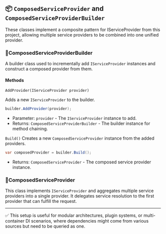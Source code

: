## 📦 `ComposedServiceProvider` and `ComposedServiceProviderBuilder`

These classes implement a composite pattern for IServiceProvider from this project, allowing multiple service providers to be combined into one unified provider.

### 🔧ComposedServiceProviderBuilder
A builder class used to incrementally add `IServiceProvider` instances and construct a composed provider from them.

#### Methods
`AddProvider(IServiceProvider provider)`

Adds a new `IServiceProvider` to the builder.
```csharp
builder.AddProvider(provider);
```
* Parameter: `provider` - The `IServiceProvider` instance to add.
* Returns: `ComposedServiceProviderBuilder` - The builder instance for method chaining.

`Build()`
Creates a new `ComposedServiceProvider` instance from the added providers.
```csharp
var composedProvider = builder.Build();
```
* Returns: `ComposedServiceProvider` - The composed service provider instance.

### 🧩ComposedServiceProvider

This class implements `IServiceProvider` and aggregates multiple service providers into a single provider. It delegates service resolution to the first provider that can fulfill the request.

---

✅ This setup is useful for modular architectures, plugin systems, or multi-container DI scenarios, where dependencies might come from various sources but need to be queried as one.
